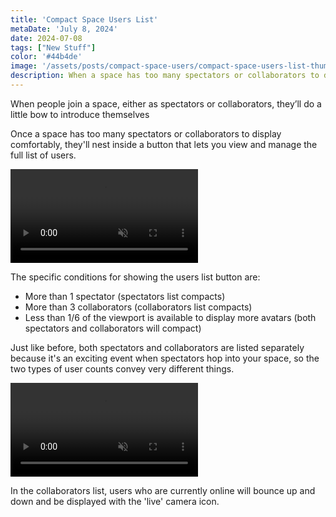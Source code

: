 ```yaml
---
title: 'Compact Space Users List'
metaDate: 'July 8, 2024'
date: 2024-07-08
tags: ["New Stuff"]
color: '#44b4de'
image: '/assets/posts/compact-space-users/compact-space-users-list-thumb.webp'
description: When a space has too many spectators or collaborators to display comfortably, they'll nest inside a button
---
```


When people join a space, either as spectators or collaborators, they’ll do a little bow to introduce themselves

Once a space has too many spectators or collaborators to display comfortably, they'll nest inside a button that lets you view and manage the full list of users.

<p>
<video class="" autoplay loop muted playsinline>
  <source src="/assets/posts/compact-space-users/compact-space-users-list.mp4">
</video>
<figcaption>
<p>

The specific conditions for showing the users list button are:
- More than 1 spectator (spectators list compacts)
- More than 3 collaborators (collaborators list compacts)
- Less than 1/6 of the viewport is available to display more avatars (both spectators and collaborators will compact)

Just like before, both spectators and collaborators are listed separately because it's an exciting event when spectators hop into your space, so the two types of user counts convey very different things.

<p>
<video class="" autoplay loop muted playsinline>
  <source src="/assets/posts/compact-space-users/compact-space-users-list-dialog.mp4">
</video>
<figcaption>
<p>

In the collaborators list, users who are currently online will bounce up and down and be displayed with the 'live' camera icon.

